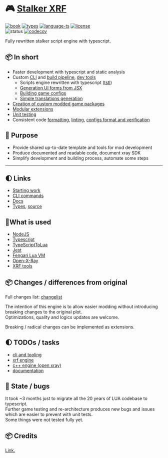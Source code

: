 # 🎮 [Stalker XRF](README.md)

[![book](https://img.shields.io/badge/docs-book-blue.svg?style=flat)](https://xray-forge.github.io/stalker-xrf-book)
[![types](https://img.shields.io/badge/docs-types-blue.svg?style=flat)](https://xray-forge.github.io/xray-16-types/index.html)
[![language-ts](https://img.shields.io/badge/language-typescript-blue.svg?style=flat)](https://github.com/xray-forge/stalker-xrf-engine/search?l=typescript)
[![license](https://img.shields.io/badge/license-MIT-blue.svg?style=flat)](https://github.com/Neloreck/dreamstate/blob/master/LICENSE)
<br/>
![status](https://github.com/xray-forge/stalker-xrf-engine/actions/workflows/build_and_test.yml/badge.svg)
[![codecov](https://codecov.io/gh/xray-forge/stalker-xrf-engine/graph/badge.svg?token=4D1ZLNG8YJ)](https://codecov.io/gh/xray-forge/stalker-xrf-engine)

<p>
Fully rewritten stalker script engine with typescript. <br/>
</p>

## 📦 In short

- Faster development with typescript and static analysis
- Custom [CLI](https://xray-forge.github.io/stalker-xrf-book/xrf/cli/cli.html) and [build pipeline](https://xray-forge.github.io/stalker-xrf-book/xrf/building/building.html), [dev tools](https://github.com/xray-forge/stalker-xrf-tools)
  - Scripts engine rewritten with typescript ([tstl](https://typescripttolua.github.io/docs/getting-started))
  - [Generation UI forms from JSX](https://xray-forge.github.io/stalker-xrf-book/xrf/building/building_ui.html)
  - [Building game configs](https://xray-forge.github.io/stalker-xrf-book/xrf/building/building_configs.html)
  - [Simple translations generation](https://xray-forge.github.io/stalker-xrf-book/xrf/building/building_translations.html)
- [Creation of custom modded game packages](https://xray-forge.github.io/stalker-xrf-book/xrf/cli/commands/pack.html)
- [Modular extensions](https://xray-forge.github.io/stalker-xrf-book/xrf/extensions.html)
- [Unit testing](https://xray-forge.github.io/stalker-xrf-book/xrf/cli/commands/test.html)
- Consistent code [formatting](https://xray-forge.github.io/stalker-xrf-book/xrf/cli/commands/format.html),
  [linting](https://xray-forge.github.io/stalker-xrf-book/xrf/cli/commands/lint.html),
  [configs format and verification](https://xray-forge.github.io/stalker-xrf-book/tools/cli/cli.html)

## 📍 Purpose

- Provide shared up-to-date template and tools for mod development
- Produce documented and readable code, document xray SDK
- Simplify development and building process, automate some steps

---

## 🌓 Links

- [Starting work](https://xray-forge.github.io/stalker-xrf-book/INSTALLATION.html)
- [CLI commands](https://xray-forge.github.io/stalker-xrf-book/xrf/cli/commands.html)
- [Docs](https://xray-forge.github.io/stalker-xrf-book/GENERAL.html)
- [Types](https://xray-forge.github.io/xray-16-types/modules.html), [source](https://github.com/xray-forge/xray-16-types)

## 📌What is used

- [NodeJS](https://nodejs.org/en/)
- [Typescript](https://www.typescriptlang.org/)
- [TypeScriptToLua](https://typescripttolua.github.io/docs/getting-started)
- [Jest](https://jestjs.io/)
- [Fengari Lua VM](https://github.com/fengari-lua/fengari)
- [Open-X-Ray](https://github.com/OpenXRay/xray-16)
- [XRF tools](https://github.com/xray-forge/stalker-xrf-tools)

## 📦 Changes / differences from original

Full changes list: [changelist](https://xray-forge.github.io/stalker-xrf-book/CHANGES.html)

The intention of this engine is to allow easier modding without introducing breaking changes to the original plot. <br/>
Optimizations, quality and logics updates are welcome.

Breaking / radical changes can be implemented as extensions.

## 🌓 TODOs / tasks

- [cli and tooling](https://github.com/orgs/xray-forge/projects/3)
- [xrf engine](https://github.com/orgs/xray-forge/projects/4)
- [c++ engine (open xray)](https://github.com/orgs/xray-forge/projects/6)
- [documentation](https://github.com/orgs/xray-forge/projects/5)

## 🧰 State / bugs

It took ~3 months just to migrate all the 20 years of LUA codebase to typescript. <br/>
Further game testing and re-architecture produces new bugs and issues which are easier to prevent with unit tests. <br/>
Some things were not tested fully yet.

## 📦 Credits

[Link.](https://xray-forge.github.io/stalker-xrf-book/CREDITS.html)
